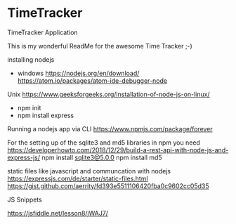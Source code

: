 # TimeTracker
TimeTracker Application


This is my wonderful ReadMe for the awesome Time Tracker ;-)

installing nodejs
* windows
  https://nodejs.org/en/download/
  https://atom.io/packages/atom-ide-debugger-node

 Unix
https://www.geeksforgeeks.org/installation-of-node-js-on-linux/
* npm init
* npm install express

Running a nodejs app via CLI
https://www.npmjs.com/package/forever


For the setting up of the sqlite3 and md5 libraries in npm you need
https://developerhowto.com/2018/12/29/build-a-rest-api-with-node-js-and-express-js/
npm install sqlite3@5.0.0
npm install md5


static files like javascript and communcation with nodejs
https://expressjs.com/de/starter/static-files.html
https://gist.github.com/aerrity/fd393e5511106420fba0c9602cc05d35


JS Snippets

https://jsfiddle.net/lesson8/jWAJ7/
